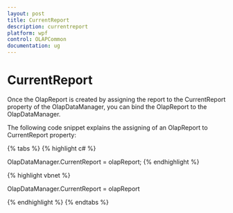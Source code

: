 ```yaml
---
layout: post
title: CurrentReport
description: currentreport
platform: wpf
control: OLAPCommon
documentation: ug
---
```


# CurrentReport

Once the OlapReport is created by assigning the report to the CurrentReport property of the OlapDataManager, you can bind the OlapReport to the OlapDataManager.

The following code snippet explains the assigning of an OlapReport to CurrentReport property:

{% tabs %}
{% highlight c# %}

OlapDataManager.CurrentReport = olapReport;
{% endhighlight  %}



{% highlight vbnet %}

OlapDataManager.CurrentReport = olapReport


{% endhighlight %}
{% endtabs %}
